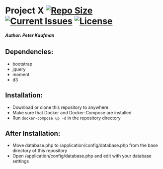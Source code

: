 # **Project X** [![Repo Size](https://reposs.herokuapp.com/?path=pjkaufman/Project-X)](https://github.com/pjkaufman/Project-X)  [![Current Issues](https://img.shields.io/github/issues/pjkaufman/Project-X.svg)](https://github.com/pjkaufman/Project-X/issues)  [![License](https://img.shields.io/github/license/pjkaufman/Project-X.svg)](https://github.com/pjkaufman/Project-X/blob/master/LICENSE)

###### **Author: Peter Kaufman**
## **Dependencies:**

* bootstrap
* jquery
* moment
* d3

## **Installation:**

* Download or clone this repository to anywhere
* Make sure that Docker and Docker-Compose are installed
* Run `docker-compose up -d` in the repository directory

## **After Installation:**

* Move database.php to /application/config/database.php from the base directory of this repository
* Open /application/config/database.php and edit with your database settings  
